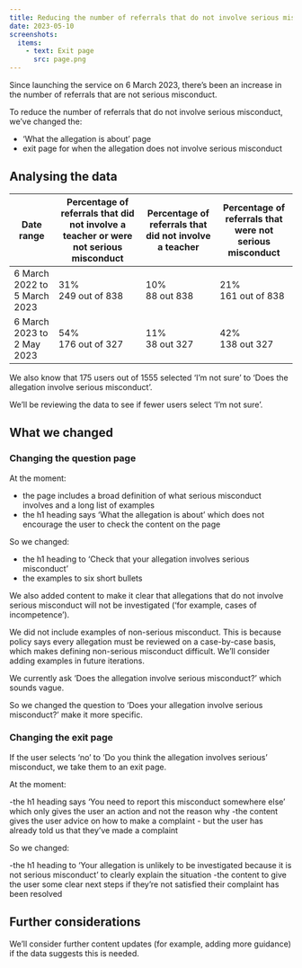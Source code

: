 ```yaml
---
title: Reducing the number of referrals that do not involve serious misconduct
date: 2023-05-10
screenshots:
  items:
    - text: Exit page
      src: page.png
---
```


Since launching the service on 6 March 2023, there’s been an increase in the number of referrals that are not serious misconduct. 
 
To reduce the number of referrals that do not involve serious misconduct, we’ve changed the: 
 
- ‘What the allegation is about’ page 
- exit page for when the allegation does not involve serious misconduct 


## Analysing the data

| Date range 	| Percentage of referrals that did not involve a teacher or were not serious misconduct 	| Percentage of referrals that did not involve a teacher 	| Percentage of referrals that were not serious misconduct 	|
|---	|---	|---	|---	|
| 6 March 2022 to 5 March 2023 	| 31%<br>249 out of 838 	| 10%<br>88 out 838 	| 21%<br>161 out of 838 	|
| 6 March 2023 to 2 May 2023 	| 54%<br>176 out of 327 	| 11%<br>38 out 327 	| 42%<br>138 out 327 	|

We also know that 175 users out of 1555 selected ‘I’m not sure’ to ‘Does the allegation involve serious misconduct’. 
 
We’ll be reviewing the data to see if fewer users select ‘I’m not sure’.

## What we changed

### Changing the question page

At the moment:


- the page includes a broad definition of what serious misconduct involves and a long list of examples
- the h1 heading says ‘What the allegation is about’ which does not encourage the user to check the content on the page


So we changed:


- the h1 heading to ‘Check that your allegation involves serious misconduct’
- the examples to six short bullets


We also added content to make it clear that allegations that do not involve serious misconduct will not be investigated (‘for example, cases of incompetence’). 


We did not include examples of non-serious misconduct. This is because policy says every allegation must be reviewed on a case-by-case basis, which makes defining non-serious misconduct difficult. We’ll consider adding examples in future iterations.
 
We currently ask ‘Does the allegation involve serious misconduct?’ which sounds vague.


So we changed the question to ‘Does your allegation involve serious misconduct?’ make it more specific.


### Changing the exit page

If the user selects ‘no’ to ‘Do you think the allegation involves serious’ misconduct, we take them to an exit page. 
 
At the moment:


-the h1 heading says ‘You need to report this misconduct somewhere else’ which only gives the user an action and not the reason why
-the content gives the user advice on how to make a complaint - but the user has already told us that they’ve made a complaint
 
So we changed:


-the h1 heading to ‘Your allegation is unlikely to be investigated because it is not serious misconduct’ to clearly explain the situation
-the content to give the user some clear next steps if they’re not satisfied their complaint has been resolved


## Further considerations

We’ll consider further content updates (for example, adding more guidance) if the data suggests this is needed.

